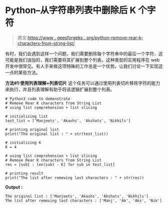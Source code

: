 # Python–从字符串列表中删除后 K 个字符

> 原文:[https://www . geesforgeks . org/python-remove-rear-k-characters-from-string-list/](https://www.geeksforgeeks.org/python-remove-rear-k-characters-from-string-list/)

有时，我们会遇到这样一个问题，我们需要删除每个字符串中的最后一个字符，这可能是我们误加的，我们需要将其扩展到整个列表。这种类型的实用程序在 web 开发中很常见。有人手来做这项特殊的工作总是一个优势。让我们讨论一下实现这一点的某些方法。

**方法#1:使用列表理解+列表切片**
这个任务可以通过使用列表切片移除字符的能力来执行，并且列表理解有助于将该逻辑扩展到整个列表。

```
# Python3 code to demonstrate
# Remove Rear K characters from String List
# using list comprehension + list slicing

# initializing list
test_list = ['Manjeets', 'Akashs', 'Akshats', 'Nikhils']

# printing original list 
print("The original list : " + str(test_list))

# initializing K 
K = 4

# using list comprehension + list slicing
# Remove Rear K characters from String List
res = [sub[ : len(sub) - K] for sub in test_list]

# printing result
print("The list after removing last characters : " + str(res))
```

**Output :**

```
The original list : ['Manjeets', 'Akashs', 'Akshats', 'Nikhils']
The list after removing last characters : ['Manj', 'Ak', 'Aks', 'Nik']

```